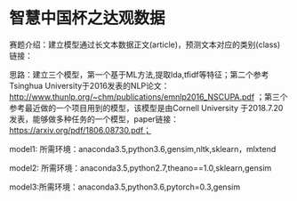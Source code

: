# 智慧中国杯之达观数据 

赛题介绍：建立模型通过长文本数据正文(article)，预测文本对应的类别(class)   链接：

思路：建立三个模型，第一个基于ML方法,提取lda,tfidf等特征；第二个参考Tsinghua University于2016发表的NLP论文：http://www.thunlp.org/~chm/publications/emnlp2016_NSCUPA.pdf  ；第三个参考最近做的一个项目用到的模型，该模型是由Cornell University 于2018.7.20发表，能够做多种任务的一个模型，paper链接：https://arxiv.org/pdf/1806.08730.pdf；

model1:  所需环境：anaconda3.5,python3.6,gensim,nltk,sklearn，mlxtend

model2: 所需环境：anaconda3.5,python2.7,theano==1.0,sklearn,gensim

model3:所需环境：anaconda3.5,python3.6,pytorch=0.3,gensim


